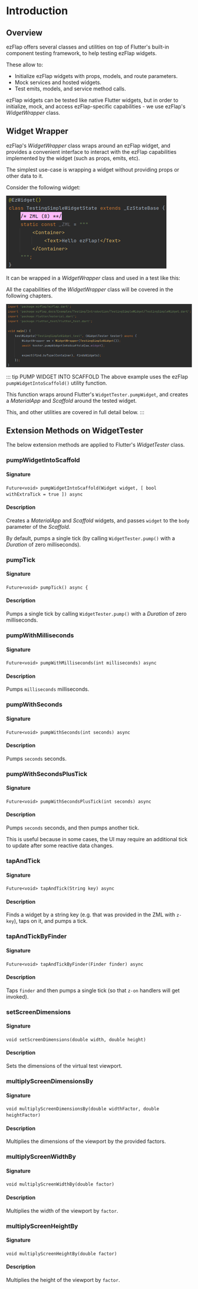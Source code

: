 
# Introduction
## Overview
ezFlap offers several classes and utilities on top of Flutter's built-in component testing framework, to help testing
ezFlap widgets.

These allow to:
 * Initialize ezFlap widgets with props, models, and route parameters.
 * Mock services and hosted widgets.
 * Test emits, models, and service method calls.

ezFlap widgets can be tested like native Flutter widgets, but in order to initialize, mock, and access ezFlap-specific
capabilities - we use ezFlap's _WidgetWrapper_ class.
 
## Widget Wrapper
ezFlap's _WidgetWrapper_ class wraps around an ezFlap widget, and provides a convenient interface to interact with the
ezFlap capabilities implemented by the widget (such as props, emits, etc).

The simplest use-case is wrapping a widget without providing props or other data to it.

Consider the following widget:

![TestingSimpleWidget](./assets/TestingSimpleWidget.png)

It can be wrapped in a _WidgetWrapper_ class and used in a test like this:

All the capabilities of the _WidgetWrapper_ class will be covered in the following chapters.

![TestingSimpleWidgetTest](./assets/TestingSimpleWidgetTest.png)

::: tip PUMP WIDGET INTO SCAFFOLD
The above example uses the ezFlap `pumpWidgetIntoScaffold()` utility function.

This function wraps around Flutter's `WidgetTester.pumpWidget`, and creates a _MaterialApp_ and _Scaffold_ around the
tested widget.

This, and other utilities are covered in full detail below.
:::


## Extension Methods on WidgetTester
The below extension methods are applied to Flutter's _WidgetTester_ class.

### pumpWidgetIntoScaffold
#### Signature
`Future<void> pumpWidgetIntoScaffold(Widget widget, [ bool withExtraTick = true ]) async`

#### Description
Creates a _MaterialApp_ and _Scaffold_ widgets, and passes `widget` to the `body` parameter of the _Scaffold_.

By default, pumps a single tick (by calling `WidgetTester.pump()` with a _Duration_ of zero milliseconds).


### pumpTick
#### Signature
`Future<void> pumpTick() async {`

#### Description
Pumps a single tick by calling `WidgetTester.pump()` with a _Duration_ of zero milliseconds.


### pumpWithMilliseconds
#### Signature
`Future<void> pumpWithMilliseconds(int milliseconds) async`

#### Description
Pumps `milliseconds` milliseconds.


### pumpWithSeconds
#### Signature
`Future<void> pumpWithSeconds(int seconds) async`

#### Description
Pumps `seconds` seconds.


### pumpWithSecondsPlusTick
#### Signature
`Future<void> pumpWithSecondsPlusTick(int seconds) async`

#### Description
Pumps `seconds` seconds, and then pumps another tick.

This is useful because in some cases, the UI may require an additional tick to update after some reactive data changes.


### tapAndTick
#### Signature
`Future<void> tapAndTick(String key) async`

#### Description
Finds a widget by a string key (e.g. that was provided in the ZML with `z-key`), taps on it, and pumps a tick.


### tapAndTickByFinder
#### Signature
`Future<void> tapAndTickByFinder(Finder finder) async`

#### Description
Taps `finder` and then pumps a single tick (so that `z-on` handlers will get invoked).


### setScreenDimensions
#### Signature
`void setScreenDimensions(double width, double height)`

#### Description
Sets the dimensions of the virtual test viewport.


### multiplyScreenDimensionsBy
#### Signature
`void multiplyScreenDimensionsBy(double widthFactor, double heightFactor)`

#### Description
Multiplies the dimensions of the viewport by the provided factors.


### multiplyScreenWidthBy
#### Signature
`void multiplyScreenWidthBy(double factor)`

#### Description
Multiplies the width of the viewport by `factor`.


### multiplyScreenHeightBy
#### Signature
`void multiplyScreenHeightBy(double factor)`

#### Description
Multiplies the height of the viewport by `factor`.
